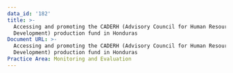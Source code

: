 ```yaml
---
data_id: '182'
title: >-
  Accessing and promoting the CADERH (Advisory Council for Human Resources
  Development) production fund in Honduras
Document URL: >-
  Accessing and promoting the CADERH (Advisory Council for Human Resources
  Development) production fund in Honduras
Practice Area: Monitoring and Evaluation
---
```

